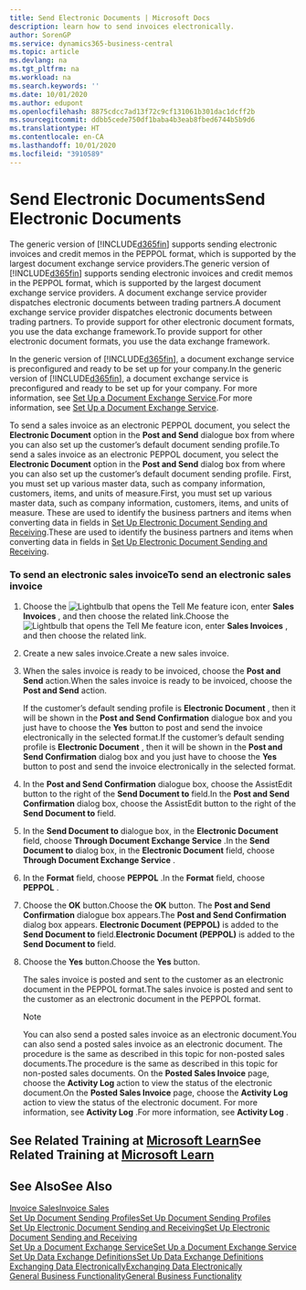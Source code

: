 ```yaml
---
title: Send Electronic Documents | Microsoft Docs
description: learn how to send invoices electronically.
author: SorenGP
ms.service: dynamics365-business-central
ms.topic: article
ms.devlang: na
ms.tgt_pltfrm: na
ms.workload: na
ms.search.keywords: ''
ms.date: 10/01/2020
ms.author: edupont
ms.openlocfilehash: 8875cdcc7ad13f72c9cf131061b301dac1dcff2b
ms.sourcegitcommit: ddbb5cede750df1baba4b3eab8fbed6744b5b9d6
ms.translationtype: HT
ms.contentlocale: en-CA
ms.lasthandoff: 10/01/2020
ms.locfileid: "3910589"
---
```

# <a name="send-electronic-documents"></a><span data-ttu-id="3b7d4-103">Send Electronic Documents</span><span class="sxs-lookup"><span data-stu-id="3b7d4-103">Send Electronic Documents</span></span>
<span data-ttu-id="3b7d4-104">The generic version of [!INCLUDE[d365fin](includes/d365fin_md.md)] supports sending electronic invoices and credit memos in the PEPPOL format, which is supported by the largest document exchange service providers.</span><span class="sxs-lookup"><span data-stu-id="3b7d4-104">The generic version of [!INCLUDE[d365fin](includes/d365fin_md.md)] supports sending electronic invoices and credit memos in the PEPPOL format, which is supported by the largest document exchange service providers.</span></span> <span data-ttu-id="3b7d4-105">A document exchange service provider dispatches electronic documents between trading partners.</span><span class="sxs-lookup"><span data-stu-id="3b7d4-105">A document exchange service provider dispatches electronic documents between trading partners.</span></span> <span data-ttu-id="3b7d4-106">To provide support for other electronic document formats, you use the data exchange framework.</span><span class="sxs-lookup"><span data-stu-id="3b7d4-106">To provide support for other electronic document formats, you use the data exchange framework.</span></span>  

 <span data-ttu-id="3b7d4-107">In the generic version of [!INCLUDE[d365fin](includes/d365fin_md.md)], a document exchange service is preconfigured and ready to be set up for your company.</span><span class="sxs-lookup"><span data-stu-id="3b7d4-107">In the generic version of [!INCLUDE[d365fin](includes/d365fin_md.md)], a document exchange service is preconfigured and ready to be set up for your company.</span></span> <span data-ttu-id="3b7d4-108">For more information, see [Set Up a Document Exchange Service](across-how-to-set-up-a-document-exchange-service.md).</span><span class="sxs-lookup"><span data-stu-id="3b7d4-108">For more information, see [Set Up a Document Exchange Service](across-how-to-set-up-a-document-exchange-service.md).</span></span>  

 <span data-ttu-id="3b7d4-109">To send a sales invoice as an electronic PEPPOL document, you select the **Electronic Document** option in the **Post and Send** dialogue box from where you can also set up the customer’s default document sending profile.</span><span class="sxs-lookup"><span data-stu-id="3b7d4-109">To send a sales invoice as an electronic PEPPOL document, you select the **Electronic Document** option in the **Post and Send** dialog box from where you can also set up the customer’s default document sending profile.</span></span> <span data-ttu-id="3b7d4-110">First, you must set up various master data, such as company information, customers, items, and units of measure.</span><span class="sxs-lookup"><span data-stu-id="3b7d4-110">First, you must set up various master data, such as company information, customers, items, and units of measure.</span></span> <span data-ttu-id="3b7d4-111">These are used to identify the business partners and items when converting data in fields in [Set Up Electronic Document Sending and Receiving](across-how-to-set-up-electronic-document-sending-and-receiving.md).</span><span class="sxs-lookup"><span data-stu-id="3b7d4-111">These are used to identify the business partners and items when converting data in fields in [Set Up Electronic Document Sending and Receiving](across-how-to-set-up-electronic-document-sending-and-receiving.md).</span></span>  

### <a name="to-send-an-electronic-sales-invoice"></a><span data-ttu-id="3b7d4-112">To send an electronic sales invoice</span><span class="sxs-lookup"><span data-stu-id="3b7d4-112">To send an electronic sales invoice</span></span>  

1.  <span data-ttu-id="3b7d4-113">Choose the ![Lightbulb that opens the Tell Me feature](media/ui-search/search_small.png "Tell me what you want to do") icon, enter **Sales Invoices** , and then choose the related link.</span><span class="sxs-lookup"><span data-stu-id="3b7d4-113">Choose the ![Lightbulb that opens the Tell Me feature](media/ui-search/search_small.png "Tell me what you want to do") icon, enter **Sales Invoices** , and then choose the related link.</span></span>  

2.  <span data-ttu-id="3b7d4-114">Create a new sales invoice.</span><span class="sxs-lookup"><span data-stu-id="3b7d4-114">Create a new sales invoice.</span></span>  

3.  <span data-ttu-id="3b7d4-115">When the sales invoice is ready to be invoiced, choose the **Post and Send** action.</span><span class="sxs-lookup"><span data-stu-id="3b7d4-115">When the sales invoice is ready to be invoiced, choose the **Post and Send** action.</span></span>  

     <span data-ttu-id="3b7d4-116">If the customer’s default sending profile is **Electronic Document** , then it will be shown in the **Post and Send Confirmation** dialogue box and you just have to choose the **Yes** button to post and send the invoice electronically in the selected format.</span><span class="sxs-lookup"><span data-stu-id="3b7d4-116">If the customer’s default sending profile is **Electronic Document** , then it will be shown in the **Post and Send Confirmation** dialog box and you just have to choose the **Yes** button to post and send the invoice electronically in the selected format.</span></span>  

4.  <span data-ttu-id="3b7d4-117">In the **Post and Send Confirmation** dialogue box, choose the AssistEdit button to the right of the **Send Document to** field.</span><span class="sxs-lookup"><span data-stu-id="3b7d4-117">In the **Post and Send Confirmation** dialog box, choose the AssistEdit button to the right of the **Send Document to** field.</span></span>  

5.  <span data-ttu-id="3b7d4-118">In the **Send Document to** dialogue box, in the **Electronic Document** field, choose **Through Document Exchange Service** .</span><span class="sxs-lookup"><span data-stu-id="3b7d4-118">In the **Send Document to** dialog box, in the **Electronic Document** field, choose **Through Document Exchange Service** .</span></span>  

6.  <span data-ttu-id="3b7d4-119">In the **Format** field, choose **PEPPOL** .</span><span class="sxs-lookup"><span data-stu-id="3b7d4-119">In the **Format** field, choose **PEPPOL** .</span></span>  

7.  <span data-ttu-id="3b7d4-120">Choose the **OK** button.</span><span class="sxs-lookup"><span data-stu-id="3b7d4-120">Choose the **OK** button.</span></span> <span data-ttu-id="3b7d4-121">The **Post and Send Confirmation** dialogue box appears.</span><span class="sxs-lookup"><span data-stu-id="3b7d4-121">The **Post and Send Confirmation** dialog box appears.</span></span> <span data-ttu-id="3b7d4-122">**Electronic Document (PEPPOL)** is added to the **Send Document to** field.</span><span class="sxs-lookup"><span data-stu-id="3b7d4-122">**Electronic Document (PEPPOL)** is added to the **Send Document to** field.</span></span>  

8.  <span data-ttu-id="3b7d4-123">Choose the **Yes** button.</span><span class="sxs-lookup"><span data-stu-id="3b7d4-123">Choose the **Yes** button.</span></span>  

     <span data-ttu-id="3b7d4-124">The sales invoice is posted and sent to the customer as an electronic document in the PEPPOL format.</span><span class="sxs-lookup"><span data-stu-id="3b7d4-124">The sales invoice is posted and sent to the customer as an electronic document in the PEPPOL format.</span></span>  

    > [!NOTE]  
    >  <span data-ttu-id="3b7d4-125">You can also send a posted sales invoice as an electronic document.</span><span class="sxs-lookup"><span data-stu-id="3b7d4-125">You can also send a posted sales invoice as an electronic document.</span></span> <span data-ttu-id="3b7d4-126">The procedure is the same as described in this topic for non-posted sales documents.</span><span class="sxs-lookup"><span data-stu-id="3b7d4-126">The procedure is the same as described in this topic for non-posted sales documents.</span></span> <span data-ttu-id="3b7d4-127">On the **Posted Sales Invoice** page, choose the **Activity Log** action to view the status of the electronic document.</span><span class="sxs-lookup"><span data-stu-id="3b7d4-127">On the **Posted Sales Invoice** page, choose the **Activity Log** action to view the status of the electronic document.</span></span> <span data-ttu-id="3b7d4-128">For more information, see **Activity Log** .</span><span class="sxs-lookup"><span data-stu-id="3b7d4-128">For more information, see **Activity Log** .</span></span>  

## <a name="see-related-training-at-microsoft-learn"></a><span data-ttu-id="3b7d4-129">See Related Training at [Microsoft Learn](/learn/modules/electronic-documents-dynamics-365-business-central/index)</span><span class="sxs-lookup"><span data-stu-id="3b7d4-129">See Related Training at [Microsoft Learn](/learn/modules/electronic-documents-dynamics-365-business-central/index)</span></span>

## <a name="see-also"></a><span data-ttu-id="3b7d4-130">See Also</span><span class="sxs-lookup"><span data-stu-id="3b7d4-130">See Also</span></span>  
[<span data-ttu-id="3b7d4-131">Invoice Sales</span><span class="sxs-lookup"><span data-stu-id="3b7d4-131">Invoice Sales</span></span>](sales-how-invoice-sales.md)  
[<span data-ttu-id="3b7d4-132">Set Up Document Sending Profiles</span><span class="sxs-lookup"><span data-stu-id="3b7d4-132">Set Up Document Sending Profiles</span></span>](sales-how-setup-document-send-profiles.md)  
[<span data-ttu-id="3b7d4-133">Set Up Electronic Document Sending and Receiving</span><span class="sxs-lookup"><span data-stu-id="3b7d4-133">Set Up Electronic Document Sending and Receiving</span></span>](across-how-to-set-up-electronic-document-sending-and-receiving.md)  
[<span data-ttu-id="3b7d4-134">Set Up a Document Exchange Service</span><span class="sxs-lookup"><span data-stu-id="3b7d4-134">Set Up a Document Exchange Service</span></span>](across-how-to-set-up-a-document-exchange-service.md)  
[<span data-ttu-id="3b7d4-135">Set Up Data Exchange Definitions</span><span class="sxs-lookup"><span data-stu-id="3b7d4-135">Set Up Data Exchange Definitions</span></span>](across-how-to-set-up-data-exchange-definitions.md)  
[<span data-ttu-id="3b7d4-136">Exchanging Data Electronically</span><span class="sxs-lookup"><span data-stu-id="3b7d4-136">Exchanging Data Electronically</span></span>](across-data-exchange.md)  
[<span data-ttu-id="3b7d4-137">General Business Functionality</span><span class="sxs-lookup"><span data-stu-id="3b7d4-137">General Business Functionality</span></span>](ui-across-business-areas.md)  
